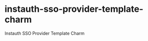 instauth-sso-provider-template-charm
====================================

Instauth SSO Provider Template Charm
